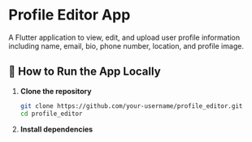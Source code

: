# Profile Editor App

A Flutter application to view, edit, and upload user profile information including name, email, bio, phone number, location, and profile image.

## 🚀 How to Run the App Locally

1. **Clone the repository**  
   ```bash
   git clone https://github.com/your-username/profile_editor.git
   cd profile_editor

2. **Install dependencies**  

```flutter pub get
 